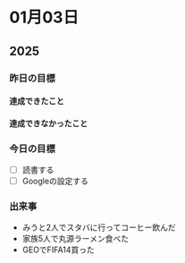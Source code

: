 # 01月03日

## 2025

### 昨日の目標

#### 達成できたこと

#### 達成できなかったこと

### 今日の目標

- [ ] 読書する
- [ ] Googleの設定する

### 出来事

- みうと2人でスタバに行ってコーヒー飲んだ
- 家族5人で丸源ラーメン食べた
- GEOでFIFA14買った

